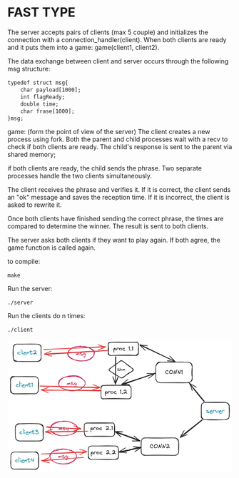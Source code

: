 # FAST TYPE

The server accepts pairs of clients (max 5 couple) and initializes the connection with a connection_handler(client). 
When both clients are ready and it puts them into a game: game(client1, client2).

The data exchange between client and server occurs through the following msg structure:

```{c}
typedef struct msg{
    char payload[1000];
    int flagReady;
    double time;
    char frase[1000];
}msg;
```

game: (form the point of view of the server)
The client creates a new process using fork. Both the parent and child processes wait with a recv to check if both clients are ready.
The child's response is sent to the parent via shared memory;

if both clients are ready, the child sends the phrase. Two separate processes handle the two clients simultaneously.

The client receives the phrase and verifies it. 
If it is correct, the client sends an "ok" message and saves the reception time. 
If it is incorrect, the client is asked to rewrite it.

Once both clients have finished sending the correct phrase, the times are compared to determine the winner. 
The result is sent to both clients.

The server asks both clients if they want to play again. If both agree, the game function is called again.

to compile:
```
make
```

Run the server: 
```
./server
```

Run the clients do n times: 
```
./client
```

![architettura](architettura.png)
